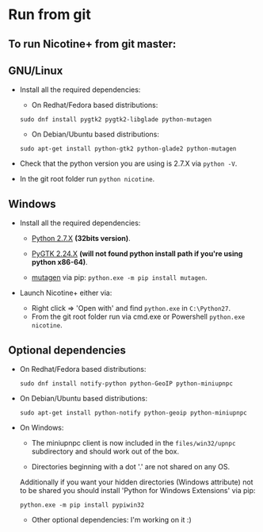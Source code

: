 # Run from git

## To run Nicotine+ from git master:

## GNU/Linux

* Install all the required dependencies:

    * On Redhat/Fedora based distributions:

    `sudo dnf install pygtk2 pygtk2-libglade python-mutagen`

    * On Debian/Ubuntu based distributions:

    `sudo apt-get install python-gtk2 python-glade2 python-mutagen`

* Check that the python version you are using is 2.7.X via `python -V`.

* In the git root folder run `python nicotine`.

## Windows

* Install all the required dependencies:

    * [Python 2.7.X](https://www.python.org/downloads/windows/) **(32bits version)**.

    * [PyGTK 2.24.X](http://ftp.gnome.org/pub/GNOME/binaries/win32/pygtk/2.24/) **(will not found python install path if you're using python x86-64)**.

    * [mutagen](https://github.com/quodlibet/mutagen) via pip: `python.exe -m pip install mutagen`.


* Launch Nicotine+ either via:

    * Right click =>  'Open with' and find `python.exe` in `C:\Python27`.
    * From the git root folder run via cmd.exe or Powershell `python.exe nicotine`.

## Optional dependencies

* On Redhat/Fedora based distributions:

    `sudo dnf install notify-python python-GeoIP python-miniupnpc`


* On Debian/Ubuntu based distributions:

    `sudo apt-get install python-notify python-geoip python-miniupnpc`


* On Windows:

    * The miniupnpc client is now included in the `files/win32/upnpc` subdirectory and should work out of the box.

    * Directories beginning with a dot '.' are not shared on any OS.

    Additionally if you want your hidden directories (Windows attribute) not to be shared you should install 'Python for Windows Extensions' via pip:

    `python.exe -m pip install pypiwin32`
    * Other optional dependencies: I'm working on it :)
